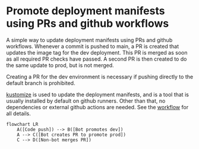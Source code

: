 # Promote deployment manifests using PRs and github workflows

A simple way to update deployment manifests using PRs and github workflows.
Whenever a commit is pushed to main, a PR is created that updates the image tag
for the dev deployment. This PR is merged as soon as all required PR checks have
passed. A second PR is then created to do the same update to prod, but is not
merged.

Creating a PR for the dev environment is necessary if pushing directly to the
default branch is prohibited.

[kustomize](https://kustomize.io/) is used to update the deployment manifests,
and is a tool that is usually installed by default on github runners. Other than
that, no dependencies or external github actions are needed. See the
[workflow](./.github/workflows/cd.yaml) for all details.

```mermaid
flowchart LR
    A([Code push]) --> B([Bot promotes dev])
    A --> C([Bot creates PR to promote prod])
    C --> D([Non-bot merges PR])
```
